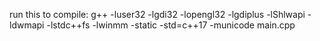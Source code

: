 run this to compile: g++ -luser32 -lgdi32 -lopengl32 -lgdiplus -lShlwapi -ldwmapi -lstdc++fs -lwinmm -static -std=c++17 -municode main.cpp
